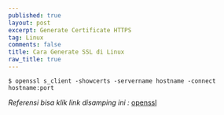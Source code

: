 ```yaml
---
published: true
layout: post
excerpt: Generate Certificate HTTPS
tag: Linux
comments: false
title: Cara Generate SSL di Linux
raw_title: true
---
```

```
$ openssl s_client -showcerts -servername hostname -connect hostname:port
```
*Referensi bisa klik link disamping ini :* <a href="https://www.freecodecamp.org/news/openssl-command-cheatsheet-b441be1e8c4a/" 				
     title="openssl">openssl</a>
